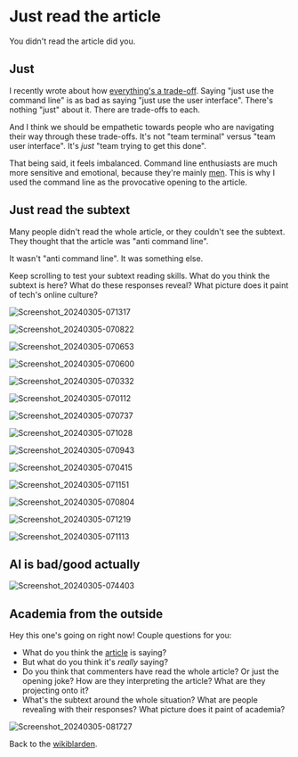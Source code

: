 # Just read the article

You didn't read the article did you.

## Just

I recently wrote about how [everything's a trade-off](/wikiblogarden/better-computing/just/). Saying "just use the command line" is as bad as saying "just use the user interface". There's nothing "just" about it. There are trade-offs to each.

And I think we should be empathetic towards people who are navigating their way through these trade-offs. It's not "team terminal" versus "team user interface". It's *just* "team trying to get this done".

That being said, it feels imbalanced. Command line enthusiasts are much more sensitive and emotional, because they're mainly [men](/wikiblogarden/men). This is why I used the command line as the provocative opening to the article.

## Just read the subtext

Many people didn't read the whole article, or they couldn't see the subtext. They thought that the article was "anti command line".

It wasn't "anti command line". It was something else.

Keep scrolling to test your subtext reading skills. What do you think the subtext is here? What do these responses reveal? What picture does it paint of tech's online culture?

![Screenshot_20240305-071317](https://github.com/TodePond/TodePondDotCom/assets/15892272/bdf3db85-6fb7-4cde-a087-81e95b422585)

![Screenshot_20240305-070822](https://github.com/TodePond/TodePondDotCom/assets/15892272/2c49e8e8-6554-4a11-b23f-421f0f94786c)

![Screenshot_20240305-070653](https://github.com/TodePond/TodePondDotCom/assets/15892272/d9ddbc4a-18cd-4974-a569-929c305b95f0)

![Screenshot_20240305-070600](https://github.com/TodePond/TodePondDotCom/assets/15892272/9851948b-4340-4dda-b2d8-b6b3d434feb1)

![Screenshot_20240305-070332](https://github.com/TodePond/TodePondDotCom/assets/15892272/5b0f6f61-4925-4146-8a57-0d4b63f97991)

![Screenshot_20240305-070112](https://github.com/TodePond/TodePondDotCom/assets/15892272/dd2904ab-c214-4327-906f-bfb6f8991957)

![Screenshot_20240305-070737](https://github.com/TodePond/TodePondDotCom/assets/15892272/84a96eda-1b39-4c0b-9a07-74113712a8e1)

![Screenshot_20240305-071028](https://github.com/TodePond/TodePondDotCom/assets/15892272/ce2fbda3-e0e0-4ef4-b341-6362a168aa7c)

![Screenshot_20240305-070943](https://github.com/TodePond/TodePondDotCom/assets/15892272/6f6be05c-d5a6-469f-a33a-cfea4d51100b)

![Screenshot_20240305-070415](https://github.com/TodePond/TodePondDotCom/assets/15892272/7576c88d-a9df-4312-b8b3-2ec161461ef3)

![Screenshot_20240305-071151](https://github.com/TodePond/TodePondDotCom/assets/15892272/758052e9-f983-4d85-995a-535888a08843)

![Screenshot_20240305-070804](https://github.com/TodePond/TodePondDotCom/assets/15892272/77265d2d-d588-48cd-b2dc-d32d6f5e7cbd)

![Screenshot_20240305-071219](https://github.com/TodePond/TodePondDotCom/assets/15892272/03bf7f66-b0e4-4cb4-826d-b450ea3e8c44)

![Screenshot_20240305-071113](https://github.com/TodePond/TodePondDotCom/assets/15892272/92504bbe-5c58-4085-9adc-ab247b9cc1aa)

## AI is bad/good actually

![Screenshot_20240305-074403](https://github.com/TodePond/TodePondDotCom/assets/15892272/ee54e591-3300-4a58-b9bd-926f425e87c6)

## Academia from the outside

Hey this one's going on right now! Couple questions for you:

- What do you think the [article](/wikiblogarden/academia/from/the-outside/) is saying?
- But what do you think it's *really* saying?
- Do you think that commenters have read the whole article? Or just the opening joke? How are they interpreting the article? What are they projecting onto it?
- What's the subtext around the whole situation? What are people revealing with their responses? What picture does it paint of academia?

![Screenshot_20240305-081727](https://github.com/TodePond/TodePondDotCom/assets/15892272/96e1c61a-4c2b-46e7-a8a1-d4c7f0a2fe04)


Back to the [wikiblarden](/wikiblogarden).
